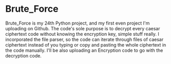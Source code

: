 # Brute_Force
Brute_Force is my 24th Python project, and my first even project I'm uploading on Github. The code's sole purpose is to decrypt every caesar ciphertext code without knowing the encryption key, simple stuff really.  I incorporated the file parser, so the code can iterate through files of caesar ciphertext instead of you typing or copy and pasting the whole ciphertext in the code manually.  I'll be also uploading an Encryption code to go with the decryption code.
